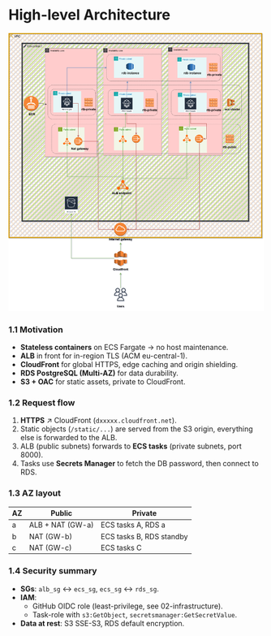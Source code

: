 # High-level Architecture

![Notejam AWS diagram](./Platform-engineer-Page-1.png)

### 1.1  Motivation
* **Stateless containers** on ECS Fargate → no host maintenance.  
* **ALB** in front for in-region TLS (ACM eu-central-1).  
* **CloudFront** for global HTTPS, edge caching and origin shielding.  
* **RDS PostgreSQL (Multi-AZ)** for data durability.  
* **S3 + OAC** for static assets, private to CloudFront.

### 1.2  Request flow
1. **HTTPS** ↗ CloudFront (`dxxxxx.cloudfront.net`).  
2. Static objects (`/static/...`) are served from the S3 origin, everything else is forwarded to the ALB.  
3. ALB (public subnets) forwards to **ECS tasks** (private subnets, port 8000).  
4. Tasks use **Secrets Manager** to fetch the DB password, then connect to RDS.

### 1.3  AZ layout
| AZ | Public            | Private               |
|----|-------------------|-----------------------|
| a  | ALB + NAT (GW-a)  | ECS tasks A, RDS a    |
| b  | NAT (GW-b)        | ECS tasks B, RDS standby |
| c  | NAT (GW-c)        | ECS tasks C           |

### 1.4  Security summary
* **SGs**: `alb_sg` ↔ `ecs_sg`, `ecs_sg` ↔ `rds_sg`.
* **IAM**:  
  * GitHub OIDC role (least-privilege, see 02-infrastructure).  
  * Task-role with `s3:GetObject`, `secretsmanager:GetSecretValue`.  
* **Data at rest**: S3 SSE-S3, RDS default encryption.
